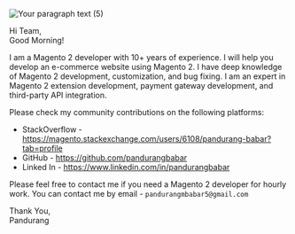 ![Your paragraph text (5)](https://github.com/user-attachments/assets/cd7f930e-6860-41a1-833d-acf68eed6466)



Hi Team,<br> Good Morning!

I am a Magento 2 developer with 10+ years of experience. I will help you develop an e-commerce website using Magento 2. I have deep knowledge of Magento 2 development, customization, and bug fixing. I am an expert in Magento 2 extension development, payment gateway development, and third-party API integration.

Please check my community contributions on the following platforms:
- StackOverflow - https://magento.stackexchange.com/users/6108/pandurang-babar?tab=profile
- GitHub - https://github.com/pandurangbabar
- Linked In - https://www.linkedin.com/in/pandurangbabar

Please feel free to contact me if you need a Magento 2 developer for hourly work. You can contact me by email - ` pandurangmbabar5@gmail.com `

Thank You,<br>
Pandurang



